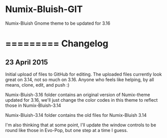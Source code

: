 # Numix-Bluish-GIT
Numix-Bluish Gnome theme to be updated for 3.16

=========
Changelog
=========

23 April 2015
-------------
Initial upload of files to GitHub for editing. The uploaded files
currently look great on 3.14, not so much on 3.16. Anyone who
feels like helping, by all means, clone, edit, and push :)


Numix-Bluish-3.16 folder contains an original version of Numix-theme
updated for 3.16, we'll just change the color codes in this theme
to reflect those in Numix-Bluish-3.14

Numix-Bluish-3.14 folder contains the old files for Numix-Bluish 3.14

I'm also thinking that at some point, I'll update the window controls
to be round like those in Evo-Pop, but one step at a time I guess.
